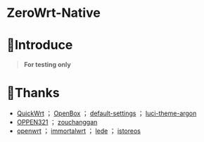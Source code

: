 # ZeroWrt-Native

# 🤔Introduce
> **For testing only**

# 🙏Thanks
- [QuickWrt](https://github.com/Kwonelee/QuickWrt) ； [OpenBox](https://github.com/Kwonelee/OpenBox) ； [default-settings](https://github.com/Kwonelee/default-settings) ； [luci-theme-argon](https://github.com/Kwonelee/luci-theme-argon)
- [OPPEN321](https://github.com/OPPEN321) ； [zouchanggan](https://github.com/zouchanggan/OpenWrt-Actions)
- [openwrt](https://github.com/openwrt/openwrt/tree/openwrt-24.10) ； [immortalwrt](https://github.com/immortalwrt/immortalwrt/tree/openwrt-24.10) ； [lede](https://github.com/coolsnowwolf/lede) ； [istoreos](https://github.com/istoreos/istoreos)

